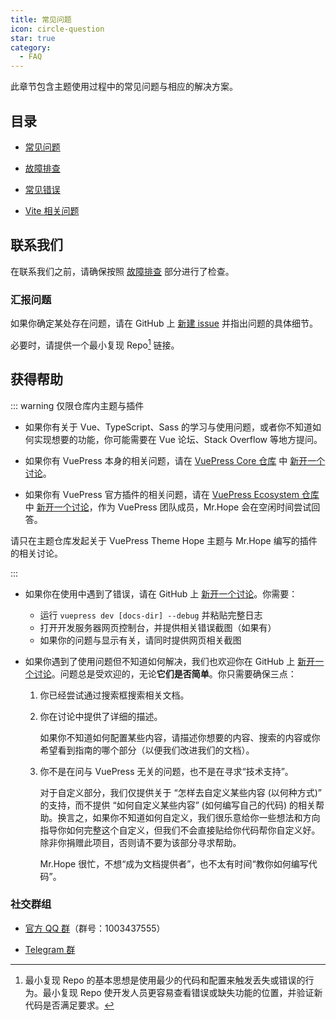 ```yaml
---
title: 常见问题
icon: circle-question
star: true
category:
  - FAQ
---
```


此章节包含主题使用过程中的常见问题与相应的解决方案。

<!-- more -->

## 目录

- [常见问题](common-question.md)

- [故障排查](troubleshooting.md)

- [常见错误](common-error.md)

- [Vite 相关问题](vite.md)

## 联系我们

在联系我们之前，请确保按照 [故障排查](troubleshooting.md) 部分进行了检查。

### 汇报问题

如果你确定某处存在问题，请在 GitHub 上 [新建 issue](https://github.com/vuepress-theme-hope/vuepress-theme-hope/issues/new/choose) 并指出问题的具体细节。

必要时，请提供一个最小复现 Repo[^minimal-reproduction-repo] 链接。

[^minimal-reproduction-repo]: 最小复现 Repo 的基本思想是使用最少的代码和配置来触发丢失或错误的行为。最小复现 Repo 使开发人员更容易查看错误或缺失功能的位置，并验证新代码是否满足要求。

## 获得帮助

::: warning 仅限仓库内主题与插件

- 如果你有关于 Vue、TypeScript、Sass 的学习与使用问题，或者你不知道如何实现想要的功能，你可能需要在 Vue 论坛、Stack Overflow 等地方提问。

- 如果你有 VuePress 本身的相关问题，请在 [VuePress Core 仓库](https://github.com/vuepress/core) 中 [新开一个讨论](https://github.com/vuepress/core/discussions/new)。
- 如果你有 VuePress 官方插件的相关问题，请在 [VuePress Ecosystem 仓库](https://github.com/vuepress/ecosystem) 中 [新开一个讨论](https://github.com/vuepress/ecosystem/discussions/new)，作为 VuePress 团队成员，Mr.Hope 会在空闲时间尝试回答。

请只在主题仓库发起关于 VuePress Theme Hope 主题与 Mr.Hope 编写的插件的相关讨论。

:::

- 如果你在使用中遇到了错误，请在 GitHub 上 [新开一个讨论](https://github.com/vuepress-theme-hope/vuepress-theme-hope/discussions/new)。你需要：

  - 运行 `vuepress dev [docs-dir] --debug` 并粘贴完整日志
  - 打开开发服务器网页控制台，并提供相关错误截图（如果有）
  - 如果你的问题与显示有关，请同时提供网页相关截图

- 如果你遇到了使用问题但不知道如何解决，我们也欢迎你在 GitHub 上 [新开一个讨论](https://github.com/vuepress-theme-hope/vuepress-theme-hope/discussions/new)。问题总是受欢迎的，无论**它们是否简单**。你只需要确保三点：

  1. 你已经尝试通过搜索框搜索相关文档。

  1. 你在讨论中提供了详细的描述。

     如果你不知道如何配置某些内容，请描述你想要的内容、搜索的内容或你希望看到指南的哪个部分（以便我们改进我们的文档）。

  1. 你不是在问与 VuePress 无关的问题，也不是在寻求“技术支持”。

     对于自定义部分，我们仅提供关于 “怎样去自定义某些内容 (以何种方式)” 的支持，而不提供 “如何自定义某些内容” (如何编写自己的代码) 的相关帮助。换言之，如果你不知道如何自定义，我们很乐意给你一些想法和方向指导你如何完整这个自定义，但我们不会直接贴给你代码帮你自定义好。除非你捐赠此项目，否则请不要为该部分寻求帮助。

     Mr.Hope 很忙，不想“成为文档提供者”，也不太有时间“教你如何编写代码”。

### 社交群组

- [官方 QQ 群](https://jq.qq.com/?_wv=1027&k=rATJyxGK)（群号：1003437555）

- [Telegram 群](https://t.me/vuepressthemehope)
